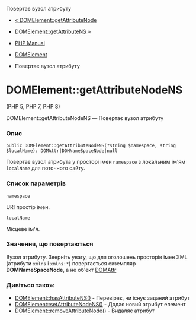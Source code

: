 Повертає вузол атрибуту

-   [« DOMElement::getAttributeNode](domelement.getattributenode.html)
    
-   [DOMElement::getAttributeNS »](domelement.getattributens.html)
    
-   [PHP Manual](index.html)
    
-   [DOMElement](class.domelement.html)
    
-   Повертає вузол атрибуту
    

# DOMElement::getAttributeNodeNS

(PHP 5, PHP 7, PHP 8)

DOMElement::getAttributeNodeNS — Повертає вузол атрибуту

### Опис

```methodsynopsis
public DOMElement::getAttributeNodeNS(?string $namespace, string $localName): DOMAttr|DOMNameSpaceNode|null
```

Повертає вузол атрибута у просторі імен `namespace` з локальним ім'ям `localName` для поточного сайту.

### Список параметрів

`namespace`

URI простір імен.

`localName`

Місцеве ім'я.

### Значення, що повертаються

Вузол атрибуту. Зверніть увагу, що для оголошень просторів імен XML (атрибути `xmlns` і `xmlns:*`) повертається екземпляр **DOMNameSpaceNode**, а не об'єкт [DOMAttr](class.domattr.html)

### Дивіться також

-   [DOMElement::hasAttributeNS()](domelement.hasattributens.html) - Перевіряє, чи існує заданий атрибут
-   [DOMElement::setAttributeNodeNS()](domelement.setattributenodens.html) - Додає новий атрибут елемент
-   [DOMElement::removeAttributeNode()](domelement.removeattributenode.html) - Видаляє атрибут
